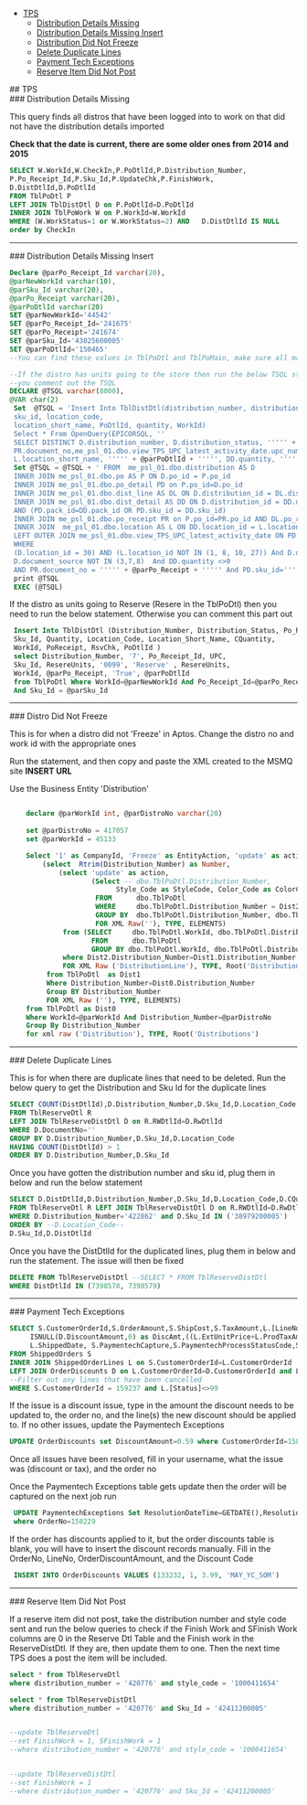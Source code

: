  
- [TPS](#paper)
  - [Distribution Details Missing](#disterr)
  - [Distribution Details Missing Insert](#distinsrt)
  - [Distribution Did Not Freeze](#DistFreeze)
  - [Delete Duplicate Lines](#duplicate)
  - [Payment Tech Exceptions](#payexception)
  - [Reserve Item Did Not Post](#reserveItem)

<div id="paper"/>
## TPS

<div id="disterr"/>
### Distribution Details Missing

This query finds all distros that have been logged into to work on that did not have the distribution details imported

**Check that the date is current, there are some older ones from 2014 and 2015**
```sql
SELECT W.WorkId,W.CheckIn,P.PoDtlId,P.Distribution_Number,   
P.Po_Receipt_Id,P.Sku_Id,P.UpdateChk,P.FinishWork,   
D.DistDtlId,D.PoDtlId
FROM TblPoDtl P  
LEFT JOIN TblDistDtl D on P.PoDtlId=D.PoDtlId  
INNER JOIN TblPoWork W on P.WorkId=W.WorkId
WHERE (W.WorkStatus=1 or W.WorkStatus=2) AND   D.DistDtlId IS NULL
order by CheckIn
```
---

<div id="distinsrt"/>
### Distribution Details Missing Insert

```sql
Declare @parPo_Receipt_Id varchar(20),
@parNewWorkId varchar(10),         
@parSku_Id varchar(20), 
@parPo_Receipt varchar(20), 
@parPoDtlId varchar(20)
SET @parNewWorkId='44542'
SET @parPo_Receipt_Id='241675'
SET @parPo_Receipt='241674'
SET @parSku_Id='43825600005'
SET @parPoDtlId='150465' 
--You can find these values in TblPoDtl and TblPoMain, make sure all match before running the queries below

--If the distro has units going to the store then run the below TSQL statement, if it does not have units going to stores
--you comment out the TSQL    
DECLARE @TSQL varchar(8000), 
@VAR char(2)                       
 Set  @TSQL = 'Insert Into TblDistDtl(distribution_number, distribution_status, po_receipt_id, PoReceipt, upc_id, 
 sku_id, location_code,                                               
 location_short_name, PoDtlId, quantity, WorkId)        
 Select * From OpenQuery(EPICORSQL, ''        
 SELECT DISTINCT D.distribution_number, D.distribution_status, ''''' + @parPo_Receipt_Id + ''''',             
 PR.document_no,me_psl_01.dbo.view_TPS_UPC_latest_activity_date.upc_number, DD.sku_id, L.location_code,             
 L.location_short_name, ''''' + @parPoDtlId + ''''', DD.quantity, '''''  + @parNewWorkId +  ''''''        
 Set @TSQL = @TSQL + ' FROM  me_psl_01.dbo.distribution AS D                              
 INNER JOIN me_psl_01.dbo.po AS P ON D.po_id = P.po_id                        
 INNER JOIN me_psl_01.dbo.po_detail PD on P.po_id=D.po_id                       
 INNER JOIN me_psl_01.dbo.dist_line AS DL ON D.distribution_id = DL.distribution_id AND PD.po_line_id=DL.po_line_id                       
 INNER JOIN me_psl_01.dbo.dist_detail AS DD ON D.distribution_id = DD.distribution_id                                            
 AND (PD.pack_id=DD.pack_id OR PD.sku_id = DD.sku_id)                       
 INNER JOIN me_psl_01.dbo.po_receipt PR on P.po_id=PR.po_id AND DL.po_receipt_id=PR.po_receipt_id                        
 INNER JOIN  me_psl_01.dbo.location AS L ON DD.location_id = L.location_id                        
 LEFT OUTER JOIN me_psl_01.dbo.view_TPS_UPC_latest_activity_date ON PD.sku_id = me_psl_01.dbo.view_TPS_UPC_latest_activity_date.sku_id        
 WHERE     
 (D.location_id = 30) AND (L.location_id NOT IN (1, 8, 10, 27)) And D.distribution_status in (6, 7) and 
 D.document_source NOT IN (3,7,8)  And DD.quantity <>0                   
 AND PR.document_no = ''''' + @parPo_Receipt + ''''' And PD.sku_id=''''' + @parSku_Id + ''''''')'        
 print @TSQL        
 EXEC (@TSQL)    
```

If the distro as units going to Reserve (Resere in the TblPoDtl) then you need to run the below statement. Otherwise you can comment this part out     
```SQL
 Insert Into TblDistDtl (Distribution_Number, Distribution_Status, Po_Receipt_Id, Upc_Id,                
 Sku_Id, Quantity, Location_Code, Location_Short_Name, CQuantity,               
 WorkId, PoReceipt, RsvChk, PoDtlId )        
 select Distribution_Number, '7', Po_Receipt_Id, UPC,                
 Sku_Id, ResereUnits, '0099', 'Reserve' , ResereUnits,               
 WorkId, @parPo_Receipt, 'True', @parPoDtlId         
 from TblPoDtl Where WorkId=@parNewWorkId And Po_Receipt_Id=@parPo_Receipt_Id             
 And Sku_Id = @parSku_Id
```

---

<div id="DistFreeze"/>
### Distro Did Not Freeze

This is for when a distro did not 'Freeze' in Aptos. Change the distro no and work id with the appropriate ones


Run the statement, and then copy and paste the XML created to the MSMQ site __INSERT URL__


Use the Business Entity 'Distribution' 


```sql

	declare @parWorkId int, @parDistroNo varchar(20)
	
	set @parDistroNo = 417057
	set @parWorkId = 45133

	Select '1' as CompanyId, 'Freeze' as EntityAction, 'update' as action,
		(select  Rtrim(Distribution_Number) as Number,
			(select 'update' as action, 
					(Select -- dbo.TblPoDtl.Distribution_Number, 
					      Style_Code as StyleCode, Color_Code as ColorCode
					 FROM      dbo.TblPoDtl 
					 WHERE     dbo.TblPoDtl.Distribution_Number = Dist2.Distribution_Number And Style_Code=Dist2.Style_Code And Color_Code=Dist2.Color_Code
					 GROUP BY  dbo.TblPoDtl.Distribution_Number, dbo.TblPoDtl.Style_Code, dbo.TblPoDtl.Color_Code 						
					 FOR XML Raw(''), TYPE, ELEMENTS)
			 from (SELECT     dbo.TblPoDtl.WorkId, dbo.TblPoDtl.Distribution_Number, dbo.TblPoDtl.Style_Code, dbo.TblPoDtl.Color_Code
					FROM      dbo.TblPoDtl 
					GROUP BY dbo.TblPoDtl.WorkId, dbo.TblPoDtl.Distribution_Number, dbo.TblPoDtl.Color_Code, dbo.TblPoDtl.Style_Code) as Dist2
			 where Dist2.Distribution_Number=Dist1.Distribution_Number			
			 FOR XML Raw ('DistributionLine'), TYPE, Root('DistributionLines'))
		 from TblPoDtl  as Dist1
		 Where Distribution_Number=Dist0.Distribution_Number
		 Group BY Distribution_Number
		 FOR XML Raw (''), TYPE, ELEMENTS)	
	from TblPoDtl as Dist0
	Where WorkId=@parWorkId And Distribution_Number=@parDistroNo 
	Group By Distribution_Number
	for xml raw ('Distribution'), TYPE, Root('Distributions')
 ```
---

<div id="duplicate"/>
### Delete Duplicate Lines

This is for when there are duplicate lines that need to be deleted. Run the below query to get the Distribution and Sku Id
for the duplicate lines

```SQL
SELECT COUNT(DistDtlId),D.Distribution_Number,D.Sku_Id,D.Location_Code --as reccnt
FROM TblReserveDtl R
LEFT JOIN TblReserveDistDtl D on R.RWDtlId=D.RwDtlId
WHERE D.DocumentNo=''
GROUP BY D.Distribution_Number,D.Sku_Id,D.Location_Code
HAVING COUNT(DistDtlId) > 1
ORDER BY D.Distribution_Number,D.Sku_Id
```

Once you have gotten the distribution number and sku id, plug them in below and run the below statement

```SQL
SELECT D.DistDtlId,D.Distribution_Number,D.Sku_Id,D.Location_Code,D.CQuantity,D.FinishWork,D.RWWorkId
FROM TblReserveDtl R LEFT JOIN TblReserveDistDtl D on R.RWDtlId=D.RwDtlId
WHERE D.Distribution_Number='422862' and D.Sku_Id IN ('38979200005')
ORDER BY --D.Location_Code--
D.Sku_Id,D.DistDtlId
```
Once you have the DistDtlId for the duplicated lines, plug them in below and run the statement. The issue will then be fixed

```SQL
DELETE FROM TblReserveDistDtl --SELECT * FROM TblReserveDistDtl 
WHERE DistDtlId IN (7398578, 7398579)
```

---

<div id='payexception'/>
### Payment Tech Exceptions


```sql
SELECT S.CustomerOrderId,S.OrderAmount,S.ShipCost,S.TaxAmount,L.[LineNo],L.ItemDescription,L.SkuId,L.ExtUnitPrice,L.ProdTaxAmount,
     ISNULL(D.DiscountAmount,0) as DiscAmt,((L.ExtUnitPrice+L.ProdTaxAmount)-ISNULL(D.DiscountAmount,0)) as TotalItemPrice,
     L.ShippedDate, S.PaymentechCapture,S.PaymentechProcessStatusCode,S.PaymentechResponseCode,S.PaymentechOrderId,S.PaymentechTransId
FROM ShippedOrders S
INNER JOIN ShippedOrderLines L on S.CustomerOrderId=L.CustomerOrderId
LEFT JOIN OrderDiscounts D on L.CustomerOrderId=D.CustomerOrderId and L.[LineNo]=D.[LineNo]
--Filter out any lines that have been cancelled
WHERE S.CustomerOrderId = 159237 and L.[Status]<>99
```


 If the issue is a discount issue, type in the amount the discount needs to be updated to, the order no, and the line(s) the new discount should be applied to. If no other issues, update the Paymentech Exceptions
 
  ```SQL
UPDATE OrderDiscounts set DiscountAmount=0.59 where CustomerOrderId=158229 and [LineNo]IN (1,2,3)
  ```
Once all issues have been resolved, fill in your username, what the issue was (discount or tax), and the order no


Once the Paymentech Exceptions table gets update then the order will be captured on the next job run  

```SQL 
 UPDATE PaymentechExceptions Set ResolutionDateTime=GETDATE(),ResolutionUser='THEPAPERSTORE\c-leah.bernas',ResolutionNotes='Discount Issue'
 where OrderNo=158229
```

 If the order has discounts applied to it, but the order discounts table is blank, you will have to insert the discount
 records manually. Fill in the OrderNo, LineNo, OrderDiscountAmount, and the Discount Code
 
 ```SQL
  INSERT INTO OrderDiscounts VALUES (133232, 1, 3.99, 'MAY_YC_SOM')
  ```
  
---
<div id="reserveItem"/>
### Reserve Item Did Not Post


If a reserve item did not post, take the distribution number and style code sent and run the below queries to check if the
Finish Work and SFinish Work columns are 0 in the Reserve Dtl Table and the Finish work in the ReserveDistDtl. If they are, then update them to one. Then the next time TPS does a post the item will be included.

```sql
select * from TblReserveDtl 
where distribution_number = '420776' and style_code = '1000411654'

select * from TblReserveDistDtl 
where distribution_number = '420776' and Sku_Id = '42411200005'


--update TblReserveDtl
--set FinishWork = 1, SFinishWork = 1
--where distribution_number = '420776' and style_code = '1000411654'


--update TblReserveDistDtl 
--set FinishWork = 1
--where distribution_number = '420776' and Sku_Id = '42411200005'
```




